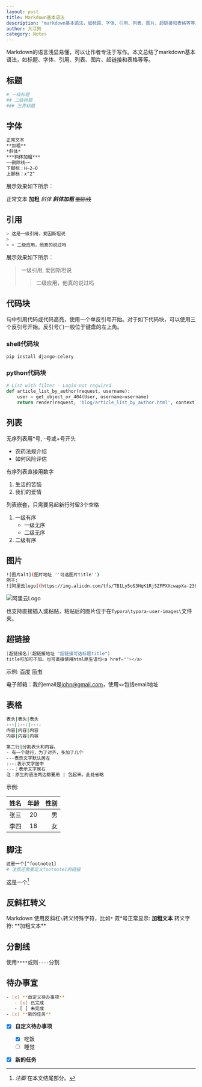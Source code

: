 ```yaml
---
layout: post
title: Markdown基本语法
description: "markdown基本语法，如标题、字体、引用、列表、图片、超链接和表格等等。"
author: 大江狗
category: Notes
---
```


Markdown的语言浅显易懂，可以让作者专注于写作。本文总结了markdown基本语法，如标题、字体、引用、列表、图片、超链接和表格等等。

## 标题

```bash
# 一级标题
## 二级标题
### 三界标题
```

## 字体

```bash
正常文本
**加粗** 
*斜体* 
***斜体加粗*** 
~~删除线~~ 
下脚标：H~2~O
上脚标：x^2^
```

展示效果如下所示：

正常文本
**加粗** 
*斜体* 
***斜体加粗*** 
~~删除线~~ 


## 引用
```bash
> 这是一级引用，爱因斯坦说
>
> > 二级应用，他真的说过吗
```
展示效果如下所示：
> 一级引用, 爱因斯坦说
>
> > 二级应用，他真的说过吗

## 代码块

句中引用代码或代码高亮，使用一个单反引号开始。对于如下代码块，可以使用三个反引号开始。反引号(\`)一般位于键盘的左上角。

### shell代码块

```shell
pip install django-celery
```

### python代码块

```python
# List with filter - Login not required
def article_list_by_author(request, username):
    user = get_object_or_404(User, username=username)
    return render(request, 'blog/article_list_by_author.html', context)
```

## 列表

无序列表用*号, -号或+号开头

* 农药法规介绍
* 如何风险评估

有序列表直接用数字

1. 生活的苦恼
2. 我们的爱情

列表嵌套，只需要另起新行时留3个空格

1. 一级有序
   * 一级无序 
   * 二级无序
2. 二级有序

## 图片

```bash
![图片alt](图片地址 ''可选图片title'')
例子:
![阿里云logo](https://img.alicdn.com/tfs/TB1Ly5oS3HqK1RjSZFPXXcwapXa-238-54.png ''阿里云logo '')
```

![阿里云Logo](https://img.alicdn.com/tfs/TB1Ly5oS3HqK1RjSZFPXXcwapXa-238-54.png)

也支持直接插入或粘贴，粘贴后的图片位于在`Typora\typora-user-images\`文件夹。

## 超链接

```csharp
[超链接名](超链接地址 "超链接可选标题title")
title可加可不加。也可直接使用html原生语句<a href=""></a>
```

示例:
[百度](http://baidu.com)
<a href="https://www.jianshu.com/u/1f5ac0cf6a8b" target="_blank">简书</a>

电子邮箱：我的email是<john@gmail.com>，使用`<>`包括email地址

## 表格

```bash
表头|表头|表头
---|:--:|---:
内容|内容|内容
内容|内容|内容

第二行|分割表头和内容。
- 有一个就行，为了对齐，多加了几个
---表示文字默认居左
:--:表示文字居中
---：表示文字居右
注：原生的语法两边都要用 | 包起来。此处省略
```

示例:

| 姓名 | 年龄 | 性别 |
| ---- | :--: | ---: |
| 张三 |  20  |   男 |
| 李四 |  18  |   女 |

## 脚注
```bash
这是一个[^footnote1] 
# 注意还需要定义footnote1的链接
```
这是一个[^footnote1]

## 反斜杠转义

Markdown 使用反斜杠`\`转义特殊字符，比如`*`
双*号正常显示: **加粗文本**
转义字符: \*\*加粗文本\*\*

## 分割线

使用`****`或则`----`分割

## 待办事宜

```bash
- [x] **自定义待办事项**
   - [x] 已完成
   - [ ] 未完成
- [x] **新的任务**
```


- [x] **自定义待办事项**
   - [x] 吃饭
   - [ ] 睡觉
- [x] **新的任务**


[^footnote1]: *注脚* 在本文结尾部分。